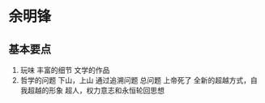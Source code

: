 # 余明锋 
## 基本要点
1. 玩味
	丰富的细节
	文学的作品
2. 哲学的问题
	下山，上山
	通过追溯问题
总问题
上帝死了
全新的超越方式，自我超越的形象 
超人，权力意志和永恒轮回思想
